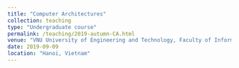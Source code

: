 ```yaml
---
title: "Computer Architectures"
collection: teaching
type: "Undergraduate course"
permalink: /teaching/2019-autumn-CA.html
venue: "VNU University of Engineering and Technology, Faculty of Information Technology"
date: 2019-09-09
location: "Hanoi, Vietnam"
---
```

